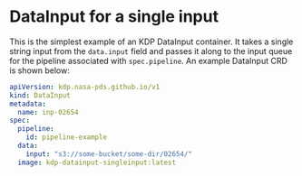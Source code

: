 # DataInput for a single input

This is the simplest example of an KDP DataInput container. It takes a single string input from the `data.input` field and passes it along to the input queue for the pipeline associated with `spec.pipeline`. An example DataInput CRD is shown below:

```yaml
apiVersion: kdp.nasa-pds.github.io/v1
kind: DataInput
metadata:
  name: inp-02654
spec:
  pipeline:
    id: pipeline-example
  data: 
    input: "s3://some-bucket/some-dir/02654/"
  image: kdp-datainput-singleinput:latest
```